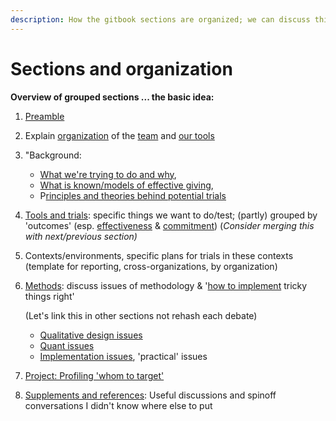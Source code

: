 ```yaml
---
description: How the gitbook sections are organized; we can discuss this
---
```


# Sections and organization

**Overview of grouped sections ... the basic idea:**

1. [Preamble](../)
2. Explain [organization](sections-and-organization.md) of the [team](our-team-and-resources/) and [our tools ](https://github.com/daaronr/effective\_giving\_market\_testing/tree/76fd750340efe8794ed505cc87e8e0905ddeb98e/organization-and-overview/how-this-gitbook-works/README.md)
3. "Background:
   * [What we're trying to do and why](../background/the-challenge-how-little-we-know-about-drivers-of-effective-ineffective-giving.md),
   * [What is known/models of effective giving](../background/models-theories-psychological-norms.md),&#x20;
   * P[rinciples and theories behind potential trials](../background/tools-interventions-principles.md)
4. [Tools and trials](../proposed-tools-for-motivating-effective-giving/tools-and-trials-overview.md): specific things we want to do/test; (partly) grouped by 'outcomes' (esp. [effectiveness](../proposed-tools-for-motivating-effective-giving/oc-effective-donation-consider-effectiveness/) & [commitment](../proposed-tools-for-motivating-effective-giving/moral-duty-of-well-off/)) (_Consider merging this with next/previous section)_
5. Contexts/environments, specific plans for trials in these contexts (template for reporting, cross-organizations, by organization)
6.  [Methods](broken-reference): discuss issues of methodology & '[how to implement](https://github.com/daaronr/effective\_giving\_market\_testing/tree/76fd750340efe8794ed505cc87e8e0905ddeb98e/contexts-and-environments-for-testing/implementation-and-collecting-data-issues/README.md) tricky things right'&#x20;

    (Let's link this in other sections not rehash each debate)

    * [Qualitative design issues](../methodological-discussion/qualitative-design-issues.md)
    * [Quant issues](../methodological-discussion/experimental-design-methods-issues.md)
    * [Implementation issues](../methodological-discussion/implementation-and-collecting-data-issues/), 'practical' issues
7. [Project: Profiling 'whom to target' ](../profiling-and-segmentation/profiling-discussion.md)
8.  [Supplements and references](broken-reference): Useful discussions and spinoff conversations I didn't know where else to put

